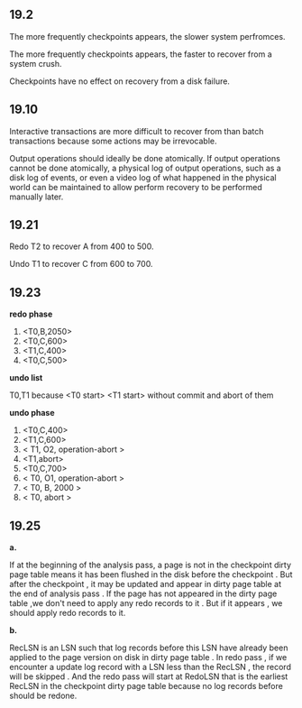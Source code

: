 ## 19.2

The more frequently checkpoints appears, the slower system perfromces.

The more frequently checkpoints appears, the faster to recover from a system crush.

Checkpoints have no effect on recovery from a disk failure.

## 19.10

Interactive transactions are more difficult to recover from than batch transactions because some actions may be irrevocable.

Output operations should ideally be done atomically. If output operations cannot be done atomically, a physical log of output operations, such as a disk log of events, or even a video log of what happened in the physical world can be maintained to allow perform recovery to be performed manually later.

## 19.21

Redo T2 to recover A from 400 to 500.

Undo T1 to recover C from 600 to 700.

## 19.23

**redo phase**

1. \<T0,B,2050>
2. <T0,C,600>
3. <T1,C,400>
4. <T0,C,500>

**undo list**

T0,T1 because \<T0 start> \<T1 start> without commit and abort of them

**undo phase**

1. \<T0,C,400>
2. <T1,C,600>
3. < T1, O2, operation-abort > 
4. <T1,abort>
5. <T0,C,700>
6. < T0, O1, operation-abort >
7. < T0, B, 2000 >
8. < T0, abort >

## 19.25

**a.** 

If at the beginning of the analysis pass, a page is not in the checkpoint dirty page table means it has been flushed in the disk before the checkpoint . But after the checkpoint , it may be updated and appear in dirty page table at the end of analysis pass . If the page has not appeared in the dirty page table ,we don't need to apply any redo records to it . But if it appears , we should apply redo records to it.

**b.**

RecLSN is an LSN such that log records before this LSN have already been applied to the page version on disk in dirty page table . In redo pass , if we encounter a update log record with a LSN less than the RecLSN , the record will be skipped . And the redo pass will start at RedoLSN that is the earliest RecLSN in the checkpoint dirty page table because no log records before should be redone.
